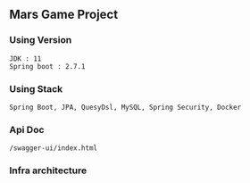 ## Mars Game Project

### Using Version
```
JDK : 11
Spring boot : 2.7.1
```

### Using Stack
```
Spring Boot, JPA, QuesyDsl, MySQL, Spring Security, Docker
```

### Api Doc
```
/swagger-ui/index.html
```

### Infra architecture